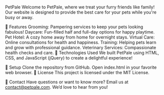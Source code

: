 PetPale
Welcome to PetPale, where we treat your furry friends like family! Our website is designed to provide the best care for your pets while you're busy or away.

🐾 Features
Grooming: Pampering services to keep your pets looking fabulous!
Daycare: Fun-filled half and full-day options for happy playtime.
Pet Hotel: A cozy home away from home for overnight stays.
Virtual Care: Online consultations for health and happiness.
Training: Helping pets learn and grow with professional guidance.
Veterinary Services: Compassionate health checks and care.
🌟 Technologies Used
We built PetPale using HTML, CSS, and JavaScript (jQuery) to create a delightful experience!

🚀 Setup
Clone the repository from GitHub.
Open index.html in your favorite web browser.
📝 License
This project is licensed under the MIT License.

💌 Contact
Have questions or want to know more? Email us at contact@petpale.com. We’d love to hear from you!
